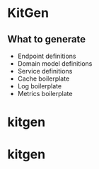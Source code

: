 # KitGen

## What to generate

- Endpoint definitions
- Domain model definitions
- Service definitions
- Cache boilerplate
- Log boilerplate
- Metrics boilerplate
# kitgen
# kitgen
